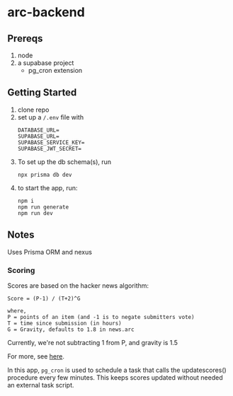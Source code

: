 # arc-backend

## Prereqs

1. node
2. a supabase project
   - pg_cron extension

## Getting Started

1. clone repo
2. set up a `/.env` file with
   ```
   DATABASE_URL=
   SUPABASE_URL=
   SUPABASE_SERVICE_KEY=
   SUPABASE_JWT_SECRET=
   ```
3. To set up the db schema(s), run
   ```
   npx prisma db dev
   ```
4. to start the app, run:
   ```
   npm i
   npm run generate
   npm run dev
   ```

## Notes

Uses Prisma ORM and nexus

### Scoring

Scores are based on the hacker news algorithm:

```
Score = (P-1) / (T+2)^G

where,
P = points of an item (and -1 is to negate submitters vote)
T = time since submission (in hours)
G = Gravity, defaults to 1.8 in news.arc
```

Currently, we're not subtracting 1 from P, and gravity is 1.5

For more, see [here](https://medium.com/hacking-and-gonzo/how-hacker-news-ranking-algorithm-works-1d9b0cf2c08d).

In this app, `pg_cron` is used to schedule a task that calls the updatescores() procedure every few minutes. This keeps scores updated without needed an external task script.
